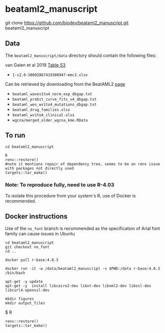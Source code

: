 
# beataml2_manuscript


git clone https://github.com/biodev/beataml2_manuscript.git beataml2_manuscript

## Data 

The `beataml2_manuscript/data` directory should contain the following files:

van Galen et al 2019 [Table S3](https://ars.els-cdn.com/content/image/1-s2.0-S0092867419300947-mmc3.xlsx)

- `1-s2.0-S0092867419300947-mmc3.xlsx`

Can be retrieved by downloading from the BeatAML2 [page](https://biodev.github.io/BeatAML2/)

- `beataml_waves1to4_norm_exp_dbgap.txt`
- `beataml_probit_curve_fits_v4_dbgap.txt`
- `beataml_wes_wv1to4_mutations_dbgap.txt`
- `beataml_drug_families.xlsx`
- `beataml_wv1to4_clinical.xlsx`
- `wgcna/merged_older_wgcna_kme.RData`
	
## To run

```
cd beataml2_manuscript

R
renv::restore()
#note it mentions repair of dependency tree, seems to be an renv issue with packages not directly used
targets::tar_make()

```

### Note: To reproduce fully, need to use R-4.03

To isolate this procedure from your system's R, use of Docker is recommended.

## Docker instructions

Use of the `no_font` branch is recommended as the specification of Arial font family can cause issues in Ubuntu

```
cd beataml2_manuscript
git checkout no_font
cd ..

docker pull r-base:4.0.3

docker run -it -w /data/beataml2_manuscript -v $PWD:/data r-base:4.0.3 /bin/bash

apt-get -y update
apt-get -y  install libcairo2-dev libxt-dev libxml2-dev libssl-dev libcurl4-openssl-dev

mkdir figures
mkdir output_files

```

$ R
```
renv::restore()
targets::tar_make()
```